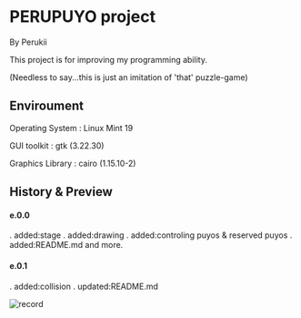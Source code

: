

# PERUPUYO project

By Perukii

This project is for improving my programming ability. 

(Needless to say...this is just an imitation of 'that' puzzle-game)

## Enviroument

Operating System : Linux Mint 19 

GUI toolkit      : gtk   (3.22.30) 

Graphics Library : cairo (1.15.10-2) 

## History & Preview

#### e.0.0
. added:stage
. added:drawing
. added:controling puyos & reserved puyos
. added:README.md
and more.

#### e.0.1
. added:collision
. updated:README.md

![record](https://user-images.githubusercontent.com/57752033/71299703-1d4e5a80-23d2-11ea-8474-1659ebe13c9f.gif)


